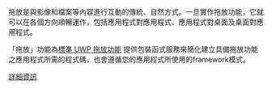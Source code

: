 ﻿拖放是與影像和檔案等內容進行互動的傳統、自然方式。一旦實作拖放功能，它就可以在各個方向順暢運作，包括應用程式對應用程式、應用程式對桌面及桌面對應用程式。

「拖放」功能為[標準 UWP 拖放功能](https://docs.microsoft.com/zh-tw/windows/uwp/design/input/drag-and-drop) 提供包裝函式服務來簡化建立具備拖放功能之應用程式所需的程式碼，也會遵循您的應用程式所使用的framework模式。

[詳細資訊](https://github.com/Microsoft/WindowsTemplateStudio/blob/release/docs/UWP/features/drag-and-drop.md)
